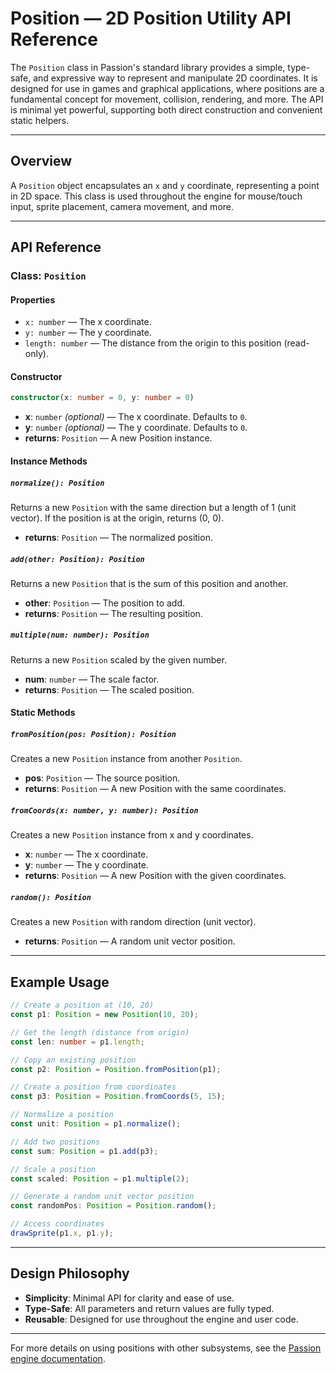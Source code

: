 # Position — 2D Position Utility API Reference

The `Position` class in Passion's standard library provides a simple, type-safe, and expressive way to represent and manipulate 2D coordinates. It is designed for use in games and graphical applications, where positions are a fundamental concept for movement, collision, rendering, and more. The API is minimal yet powerful, supporting both direct construction and convenient static helpers.

---

## Overview

A `Position` object encapsulates an `x` and `y` coordinate, representing a point in 2D space. This class is used throughout the engine for mouse/touch input, sprite placement, camera movement, and more.

---

## API Reference

### Class: `Position`

#### Properties
- `x: number` — The x coordinate.
- `y: number` — The y coordinate.
- `length: number` — The distance from the origin to this position (read-only).

#### Constructor
```typescript
constructor(x: number = 0, y: number = 0)
```
- **x**: `number` *(optional)* — The x coordinate. Defaults to `0`.
- **y**: `number` *(optional)* — The y coordinate. Defaults to `0`.
- **returns**: `Position` — A new Position instance.

#### Instance Methods

##### `normalize(): Position`
Returns a new `Position` with the same direction but a length of 1 (unit vector). If the position is at the origin, returns (0, 0).
- **returns**: `Position` — The normalized position.

##### `add(other: Position): Position`
Returns a new `Position` that is the sum of this position and another.
- **other**: `Position` — The position to add.
- **returns**: `Position` — The resulting position.

##### `multiple(num: number): Position`
Returns a new `Position` scaled by the given number.
- **num**: `number` — The scale factor.
- **returns**: `Position` — The scaled position.

#### Static Methods

##### `fromPosition(pos: Position): Position`
Creates a new `Position` instance from another `Position`.
- **pos**: `Position` — The source position.
- **returns**: `Position` — A new Position with the same coordinates.

##### `fromCoords(x: number, y: number): Position`
Creates a new `Position` instance from x and y coordinates.
- **x**: `number` — The x coordinate.
- **y**: `number` — The y coordinate.
- **returns**: `Position` — A new Position with the given coordinates.

##### `random(): Position`
Creates a new `Position` with random direction (unit vector).
- **returns**: `Position` — A random unit vector position.

---

## Example Usage

```typescript
// Create a position at (10, 20)
const p1: Position = new Position(10, 20);

// Get the length (distance from origin)
const len: number = p1.length;

// Copy an existing position
const p2: Position = Position.fromPosition(p1);

// Create a position from coordinates
const p3: Position = Position.fromCoords(5, 15);

// Normalize a position
const unit: Position = p1.normalize();

// Add two positions
const sum: Position = p1.add(p3);

// Scale a position
const scaled: Position = p1.multiple(2);

// Generate a random unit vector position
const randomPos: Position = Position.random();

// Access coordinates
drawSprite(p1.x, p1.y);
```

---

## Design Philosophy

- **Simplicity**: Minimal API for clarity and ease of use.
- **Type-Safe**: All parameters and return values are fully typed.
- **Reusable**: Designed for use throughout the engine and user code.

---

For more details on using positions with other subsystems, see the [Passion engine documentation](../index.md).
